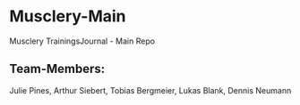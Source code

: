 # Musclery-Main
Musclery TrainingsJournal - Main Repo

## Team-Members:
Julie Pines, Arthur Siebert, Tobias Bergmeier, Lukas Blank, Dennis Neumann
